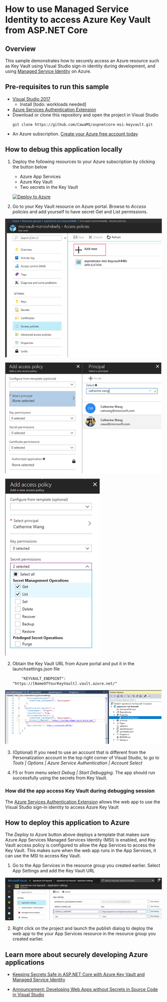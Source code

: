 # How to use Managed Service Identity to access Azure Key Vault from ASP.NET Core

## Overview

This sample demonstrates how to securely access an Azure resource such as Key Vault using Visual Studio sign-in identity during development, and using [Managed Service Identity](https://docs.microsoft.com/en-us/azure/active-directory/msi-overview) on Azure.


## Pre-requisites to run this sample
* [Visual Studio 2017](https://www.visualstudio.com/)
    * Install [todo: workloads needed]
* [Azure Services Authentication Extension](https://go.microsoft.com/fwlink/?linkid=862354)
* Download or clone this repository and open the project in Visual Studio
    ```
    git clone https://github.com/CawaMS/aspnetcore-msi-keyvault.git
    ```
* An Azure subscription. [Create your Azure free account today](https://azure.microsoft.com/en-us/free/)

## How to debug this application locally

1. Deploy the following resources to your Azure subscription by clicking the button below
    * Azure App Services
    * Azure Key Vault
    * Two secrets in the Key Vault

    [![Deploy to Azure](https://azuredeploy.net/deploybutton.svg)](https://azuredeploy.net/)

2. Go to your Key Vault resource on Azure portal. Browse to *Access policies* and add yourself to have secret Get and List permissions.

![Add Access Policy](./media/AddAccessPolicy.png)

![Select User](./media/SelectUser.png)

![Select Policy](./media/SelectPolicy.png)

2. Obtain the Key Vault URL from Azure portal and put it in the launchsettings.json file


    ```
        "KEYVAULT_ENDPOINT": "https://[NameOfYourKeyVault].vault.azure.net/"
    ```
![Add Key Vault URL to your app](./media/AddKeyVaultURL.png)

3. (Optional) If you need to use an account that is different from the Personalization account in the top right corner of Visual Studio, to go to *Tools | Options | Azure Service Authentication | Account Select*

4. F5 or from menu select *Debug | Start Debugging*. The app should run successfully using the secrets from Key Vault.

### How did the app access Key Vault during debugging session
The [Azure Services Authentication Extension](https://go.microsoft.com/fwlink/?linkid=862354) allows the web app to use the Visual Studio sign-in identity to access Azure Key Vault

## How to deploy this application to Azure
The *Deploy to Azure* button above deploys a template that makes sure Azure App Services Managed Services Identity (MSI) is enabled, and Key Vault access policy is configured to allow the App Services to access the Key Vault. This makes sure when the web app runs in the App Services, it can use the MSI to access Key Vault.

1. Go to the App Services in the resource group you created earlier. Select App Settings and add the Key Vault URL

![Add app setting for Key Vault](./media/add-app-setting.png)

2. Right click on the project and launch the publish dialog to deploy the web app to the your App Services resource in the resource group you created earlier.


## Learn more about securely developing Azure applications

* [Keeping Secrets Safe in ASP.NET Core with Azure Key Vault and Managed Service Identity](https://anthonychu.ca/post/secrets-aspnet-core-key-vault-msi)

* [Announcement: Developing Web Apps without Secrets in Source Code in Visual Studio](https://go.microsoft.com/fwlink/?linkid=862656)
